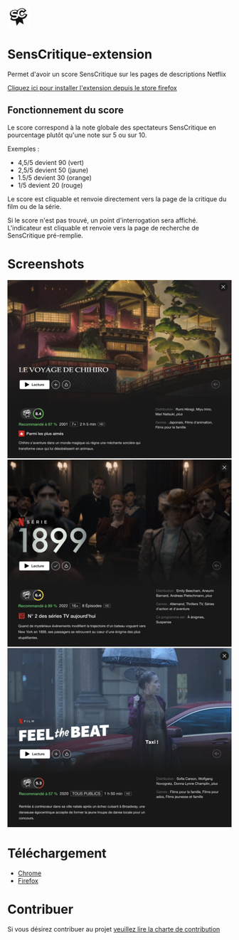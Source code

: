 <img src="/images/logo-128.png" height=50/>

# SensCritique-extension
Permet d'avoir un score SensCritique sur les pages de descriptions Netflix

[Cliquez ici pour installer l'extension depuis le store firefox](https://addons.mozilla.org/fr/firefox/addon/noteflix/)

## Fonctionnement du score
Le score correspond à la note globale des spectateurs SensCritique en pourcentage plutôt qu'une note sur 5 ou sur 10.

Exemples : 
- 4,5/5 devient 90 (vert)
- 2,5/5 devient 50 (jaune)
- 1.5/5 devient 30 (orange)
- 1/5 devient 20 (rouge)

Le score est cliquable et renvoie directement vers la page de la critique du film ou de la série.

Si le score n'est pas trouvé, un point d'interrogation sera affiché. L'indicateur est cliquable et renvoie vers la page de recherche de SensCritique pré-remplie.

# Screenshots

![](images/screenshots/1.png)
![](images/screenshots/2.png)
![](images/screenshots/3.png)

# Téléchargement
- [Chrome](https://chrome.google.com/webstore/detail/noteflix/ahoplkcmcgpbkimjhncpnnllgikapjoj)
- [Firefox](https://addons.mozilla.org/en-US/firefox/addon/noteflix/)


# Contribuer
Si vous désirez contribuer au projet [veuillez lire la charte de contribution](CONTRIB.md)
